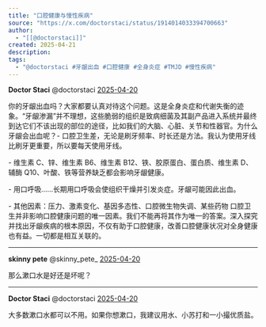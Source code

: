 ```yaml
---
title: "口腔健康与慢性疾病"
source: "https://x.com/doctorstaci/status/1914014033394700663"
author:
  - "[[@doctorstaci]]"
created: 2025-04-21
description:
tags:
  - "@doctorstaci #牙龈出血 #口腔健康 #全身炎症 #TMJD #慢性疾病"
---
```

**Doctor Staci** @doctorstaci [2025-04-20](https://x.com/doctorstaci/status/1914014033394700663)

  
你的牙龈出血吗？大家都要认真对待这个问题。这是全身炎症和代谢失衡的迹象。“牙龈渗漏”并不理想，这些脆弱的组织是致病细菌及其副产品进入系统并最终到达它们不该出现的部位的途径，比如我们的大脑、心脏、关节和性器官。为什么牙龈会出血呢？- 口腔卫生差，无论是刷牙频率、时长还是方法。我认为使用牙线比刷牙更重要，所以要每天使用牙线。

\- 维生素 C、锌、维生素 B6、维生素 B12、铁、胶原蛋白、蛋白质、维生素 D、辅酶 Q10、叶酸、铁等营养缺乏都会影响牙龈健康。

\- 用口呼吸……长期用口呼吸会使组织干燥并引发炎症。牙龈可能因此出血。

\- 其他因素：压力、激素变化、基因多态性、口腔微生物失调、某些药物 口腔卫生并非影响口腔健康问题的唯一因素。我们不能再将其作为唯一的答案。深入探究并找出牙龈疾病的根本原因，不仅有助于口腔健康，改善口腔健康状况对全身健康也有益。一切都是相互关联的。

---

**skinny pete** @skinny\_pete\_ [2025-04-20](https://x.com/skinny_pete_/status/1914036528906739902)

  
那么漱口水是好还是坏呢？

---

**Doctor Staci** @doctorstaci [2025-04-20](https://x.com/doctorstaci/status/1914073078134718620)

  
大多数漱口水都可以不用。如果你想漱口，我建议用水、小苏打和一小撮优质盐。
